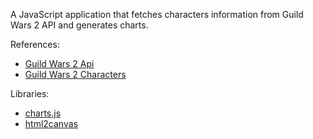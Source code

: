 A JavaScript application that fetches characters information from Guild Wars 2 API and generates charts.

References:
* [Guild Wars 2 Api](https://wiki.guildwars2.com/wiki/API:2)
* [Guild Wars 2 Characters](https://wiki.guildwars2.com/wiki/API:2/characters)

Libraries:
* [charts.js](https://www.chartjs.org)
* [html2canvas](https://html2canvas.hertzen.com)